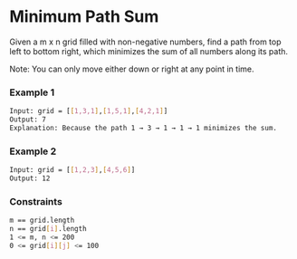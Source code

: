 # Minimum Path Sum

Given a m x n grid filled with non-negative numbers, find a path from top left to bottom right, which minimizes the sum of all numbers along its path.

Note: You can only move either down or right at any point in time.

### Example 1
```sh
Input: grid = [[1,3,1],[1,5,1],[4,2,1]]
Output: 7
Explanation: Because the path 1 → 3 → 1 → 1 → 1 minimizes the sum.
```

### Example 2
```sh
Input: grid = [[1,2,3],[4,5,6]]
Output: 12
```


### Constraints
```sh
m == grid.length
n == grid[i].length
1 <= m, n <= 200
0 <= grid[i][j] <= 100
```
